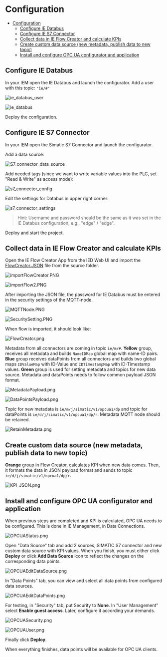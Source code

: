 # Configuration

- [Configuration](#configuration)
  - [Configure IE Databus](#configure-ie-databus)
  - [Configure IE S7 Connector](#configure-ie-s7-connector)
  - [Collect data in IE Flow Creator and calculate KPIs](#collect-data-in-ie-flow-creator-and-calculate-kpis)
  - [Create custom data source (new metadata, publish data to new topic)](#create-custom-data-source-new-metadata-publish-data-to-new-topic)
  - [Install and configure OPC UA configurator and application](#install-and-configure-opc-ua-configurator-and-application)
  
## Configure IE Databus

In your IEM open the IE Databus and launch the configurator.
Add a user with this topic:
`"ie/#"`

![ie_databus_user](graphics/IE_Databus_User.png)

![ie_databus](graphics/IE_Databus.png)

Deploy the configuration.

## Configure IE S7 Connector

In your IEM open the Simatic S7 Connector and launch the configurator.

Add a data source:

![S7_connector_data_source](graphics/S7_Connector_Data_Source.png)

Add needed tags (since we want to write variable values into the PLC, set "Read & Write" as access mode):

![s7_connector_config](graphics/S7_Connector_Configuration.png)

Edit the settings for Databus in upper right corner:

![s7_connector_settings](graphics/S7_Connector_Settings.png)

>Hint: Username and password should be the same as it was set in the IE Databus configuration, e.g., "edge" / "edge".

Deploy and start the project.

## Collect data in IE Flow Creator and calculate KPIs

Open the IE Flow Creator App from the IED Web UI and import the [FlowCreator.JSON](src/FlowCreator.JSON) file from the source folder.

![importFlowCreator.PNG](graphics/importFlowCreator.png)

![importFlow2.PNG](graphics/importFlow2.png)

After importing the JSON file, the password for IE Databus must be entered in the security settings of the MQTT-node.

![MQTTNode.PNG](graphics/MQTT_node.png)

![SecuritySetting.PNG](graphics/SecuritySetting.png)

When flow is imported, it should look like:

![FlowCreator.png](graphics/FlowCreator.png)

Metadata from all connectors are coming in topic `ie/m/#`.
**Yellow** group, receives all metadata and builds `NameIDMap` global map with name-ID pairs.
**Blue** group receives dataPoints from all connectors and builds two global maps `IDValueMap` with ID-Value and `IDTimestampMap` with ID-Timestamp values.
**Green** group is used for setting metadata and topics for new data source. Metadata and dataPoints needs to follow common payload JSON format.

![MetadataPayload.png](graphics/MetadataPayload.png)

![DataPointsPayload.png](graphics/DataPointsPayload.png)

Topic for new metadata is `ie/m/j/simatic/v1/opcua1/dp` and topic for dataPoints is `ie/d/j/simatic/v1/opcua1/dp/r`.
Metadata MQTT node should be retained.

![RetainMetadata.png](graphics/RetainMetadata.png)

## Create custom data source (new metadata, publish data to new topic)

**Orange** group in Flow Creator, calculates KPI when new data comes. Then, it formats the data in JSON payload format and sends to topic `ie/d/j/simatic/v1/opcua1/dp/r`.

![KPI_JSON.png](graphics/KPI_JSON.png)

## Install and configure OPC UA configurator and application

When previous steps are completed and KPI is calculated, OPC UA needs to be configured. This is done in IE Management, in Data Connections.

![OPCUAStatus.png](graphics/OPCUAStatus.png)

Open "Data Source" tab and add 2 sources, SIMATIC S7 connector and new custom data source with KPI values. When you finish, you must either click **Deploy** or click **Add Data Source** icon to reflect the changes on the corresponding data points.

![OPCUAEditDataSource.png](graphics/OPCUAEditDataSource.png)

In "Data Points" tab, you can view and select all data points from configured data sources.

![OPCUAEditDataPoints.png](graphics/OPCUAEditDataPoints.png)

For testing, in "Security" tab, put Security to **None**. In "User Management" select **Enable guest access**. Later, configure it according your demands.

![OPCUASecurity.png](graphics/OPCUASecurity.png)

![OPCUAUser.png](graphics/OPCUAUser.png)

Finally click **Deploy**.

When everything finishes, data points will be available for OPC UA clients.
